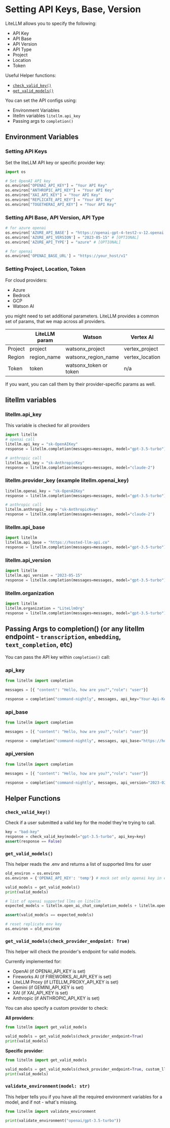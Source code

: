 # Setting API Keys, Base, Version

LiteLLM allows you to specify the following:
* API Key
* API Base
* API Version
* API Type
* Project
* Location
* Token

Useful Helper functions: 
* [`check_valid_key()`](#check_valid_key)
* [`get_valid_models()`](#get_valid_models)

You can set the API configs using:
* Environment Variables
* litellm variables `litellm.api_key`
* Passing args to `completion()`

## Environment Variables

### Setting API Keys

Set the liteLLM API key or specific provider key:

```python
import os 

# Set OpenAI API key
os.environ["OPENAI_API_KEY"] = "Your API Key"
os.environ["ANTHROPIC_API_KEY"] = "Your API Key"
os.environ["XAI_API_KEY"] = "Your API Key"
os.environ["REPLICATE_API_KEY"] = "Your API Key"
os.environ["TOGETHERAI_API_KEY"] = "Your API Key"
```

### Setting API Base, API Version, API Type

```python
# for azure openai
os.environ['AZURE_API_BASE'] = "https://openai-gpt-4-test2-v-12.openai.azure.com/"
os.environ['AZURE_API_VERSION'] = "2023-05-15" # [OPTIONAL]
os.environ['AZURE_API_TYPE'] = "azure" # [OPTIONAL]

# for openai
os.environ['OPENAI_BASE_URL'] = "https://your_host/v1"
```

### Setting Project, Location, Token

For cloud providers:
- Azure
- Bedrock
- GCP
- Watson AI 

you might need to set additional parameters. LiteLLM provides a common set of params, that we map across all providers. 

|      | LiteLLM param | Watson       | Vertex AI    | Azure        | Bedrock      |
|------|--------------|--------------|--------------|--------------|--------------|
| Project | project | watsonx_project | vertex_project | n/a | n/a |
| Region | region_name | watsonx_region_name | vertex_location | n/a | aws_region_name |
| Token | token | watsonx_token or token | n/a | azure_ad_token | n/a |

If you want, you can call them by their provider-specific params as well. 

## litellm variables

### litellm.api_key
This variable is checked for all providers

```python
import litellm
# openai call
litellm.api_key = "sk-OpenAIKey"
response = litellm.completion(messages=messages, model="gpt-3.5-turbo")

# anthropic call
litellm.api_key = "sk-AnthropicKey"
response = litellm.completion(messages=messages, model="claude-2")
```

### litellm.provider_key (example litellm.openai_key)

```python
litellm.openai_key = "sk-OpenAIKey"
response = litellm.completion(messages=messages, model="gpt-3.5-turbo")

# anthropic call
litellm.anthropic_key = "sk-AnthropicKey"
response = litellm.completion(messages=messages, model="claude-2")
```

### litellm.api_base

```python
import litellm
litellm.api_base = "https://hosted-llm-api.co"
response = litellm.completion(messages=messages, model="gpt-3.5-turbo")
```

### litellm.api_version

```python
import litellm
litellm.api_version = "2023-05-15"
response = litellm.completion(messages=messages, model="gpt-3.5-turbo")
```

### litellm.organization
```python
import litellm
litellm.organization = "LiteLlmOrg"
response = litellm.completion(messages=messages, model="gpt-3.5-turbo")
```

## Passing Args to completion() (or any litellm endpoint - `transcription`, `embedding`, `text_completion`, etc)

You can pass the API key within `completion()` call:

### api_key
```python
from litellm import completion

messages = [{ "content": "Hello, how are you?","role": "user"}]

response = completion("command-nightly", messages, api_key="Your-Api-Key")
```

### api_base

```python
from litellm import completion

messages = [{ "content": "Hello, how are you?","role": "user"}]

response = completion("command-nightly", messages, api_base="https://hosted-llm-api.co")
```

### api_version

```python
from litellm import completion

messages = [{ "content": "Hello, how are you?","role": "user"}]

response = completion("command-nightly", messages, api_version="2023-02-15")
```

## Helper Functions

### `check_valid_key()`

Check if a user submitted a valid key for the model they're trying to call. 

```python
key = "bad-key"
response = check_valid_key(model="gpt-3.5-turbo", api_key=key)
assert(response == False)
```

### `get_valid_models()`

This helper reads the .env and returns a list of supported llms for user

```python
old_environ = os.environ
os.environ = {'OPENAI_API_KEY': 'temp'} # mock set only openai key in environ

valid_models = get_valid_models()
print(valid_models)

# list of openai supported llms on litellm
expected_models = litellm.open_ai_chat_completion_models + litellm.open_ai_text_completion_models

assert(valid_models == expected_models)

# reset replicate env key
os.environ = old_environ
```

### `get_valid_models(check_provider_endpoint: True)`

This helper will check the provider's endpoint for valid models.

Currently implemented for:
- OpenAI (if OPENAI_API_KEY is set)
- Fireworks AI (if FIREWORKS_AI_API_KEY is set)
- LiteLLM Proxy (if LITELLM_PROXY_API_KEY is set)
- Gemini (if GEMINI_API_KEY is set)
- XAI (if XAI_API_KEY is set)   
- Anthropic (if ANTHROPIC_API_KEY is set)

You can also specify a custom provider to check:

**All providers**:
```python
from litellm import get_valid_models

valid_models = get_valid_models(check_provider_endpoint=True)
print(valid_models)
```

**Specific provider**:
```python
from litellm import get_valid_models

valid_models = get_valid_models(check_provider_endpoint=True, custom_llm_provider="openai")
print(valid_models)
```

### `validate_environment(model: str)`

This helper tells you if you have all the required environment variables for a model, and if not - what's missing. 

```python
from litellm import validate_environment

print(validate_environment("openai/gpt-3.5-turbo"))
```